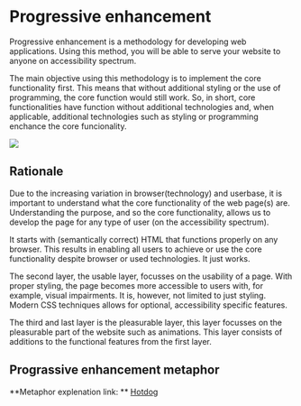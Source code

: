 # Progressive enhancement

Progressive enhancement is a methodology for developing web applications. Using this method, you will be able to serve your website to anyone on accessibility spectrum.

The main objective using this methodology is to implement the core functionality first. This means that without additional styling or the use of programming, the core function would still work. So, in short, core functionalities have function without additional technologies and, when applicable, additional technologies such as styling or programming enchance the core funcionality.

![](https://camo.githubusercontent.com/2c3c8a9256f83a67dad58bfe9df751a8ac2a6842ff210e7ceb921f1a5deb029a/68747470733a2f2f6d69726f2e6d656469756d2e636f6d2f6d61782f313430302f312a39316833534750766579553877316445546d6d3351412e676966)


## Rationale 
Due to the increasing variation in browser(technology) and userbase, it is important to understand what the core functionality of the web page(s) are. Understanding the purpose, and so the core functionality, allows us to develop the page for any type of user (on the accessibility spectrum). 

It starts with (semantically correct) HTML that functions properly on any browser. This results in enabling all users to achieve or use the core functionality despite browser or used technologies. It just works. 

The second layer, the usable layer, focusses on the usability of a page. With proper styling, the page becomes more accessible to users with, for example, visual impairments. It is, however, not limited to just styling. Modern CSS techniques allows for optional, accessibility specific features.

The third and last layer is the pleasurable layer, this layer focusses on the pleasurable part of the website such as animations. This layer consists of additions to the functional features from the first layer.


## Prograssive enhancement metaphor
**Metaphor explenation link: **
[Hotdog](https://github.com/sjagoori/pe/wiki/PE-metafoor---hotdogt)
